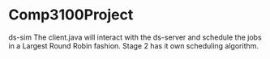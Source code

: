 # Comp3100Project
ds-sim
The client.java will interact with the ds-server and schedule the jobs in a Largest Round Robin fashion.
Stage 2 has it own scheduling algorithm.
